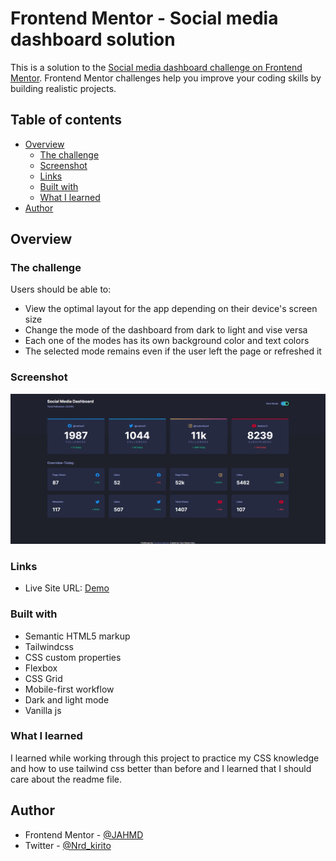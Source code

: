 # Frontend Mentor - Social media dashboard solution

This is a solution to the [Social media dashboard challenge on Frontend Mentor](https://www.frontendmentor.io/challenges/social-media-dashboard-with-theme-switcher-6oY8ozp_H). Frontend Mentor challenges help you improve your coding skills by building realistic projects.

## Table of contents

- [Overview](#overview)
  - [The challenge](#the-challenge)
  - [Screenshot](#screenshot)
  - [Links](#links)
  - [Built with](#built-with)
  - [What I learned](#what-i-learned)
- [Author](#author)

## Overview

### The challenge

Users should be able to:

- View the optimal layout for the app depending on their device's screen size
- Change the mode of the dashboard from dark to light and vise versa
- Each one of the modes has its own background color and text colors
- The selected mode remains even if the user left the page or refreshed it

### Screenshot

![Design preview for the social media dashboard coding challenge](./images/Screenshot.png)

### Links

- Live Site URL: [Demo](https://jahmd.github.io/Social_dedia_dashboard/)

### Built with

- Semantic HTML5 markup
- Tailwindcss
- CSS custom properties
- Flexbox
- CSS Grid
- Mobile-first workflow
- Dark and light mode
- Vanilla js

### What I learned

I learned while working through this project to practice my CSS knowledge and how to use tailwind css better than before and I learned that I should care about the readme file.

## Author

- Frontend Mentor - [@JAHMD](https://www.frontendmentor.io/profile/JAHMD)
- Twitter - [@Nrd_kirito](https://twitter.com/Nrd_kirito)
